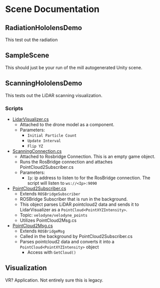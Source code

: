 # Scene Documentation

## RadiationHololensDemo
This test out the radiation

## SampleScene
This should just be your run of the mill autogenerated Unity scene.

## ScanningHololensDemo
This tests out the LiDAR scanning visualization.
### Scripts
 - [LidarVisualizer.cs](../Scripts/Visualization/LidarVisualizer.cs)
   - Attached to the drone model as a component.
   - Parameters:
     - `Initial Particle Count`
     - `Update Interval`
     - `Flip YZ`
 - [ScanningConnection.cs](../Scripts/ROS/Scanning/ScanningConnection.cs)
   - Attached to Rosbridge Connection. This is an empty game object.
   - Runs the RosBridge connection and attaches PointCloud2Subscriber.cs
   - Parameters:
     - `Ip`: ip address to listen to for the RosBridge connection. The script will listen to `ws://<Ip>:9090`
 - [PointCloud2Subscriber.cs](../Scripts/ROS/Scanning/PointCloud2Subscriber.cs)
   - Extends `ROSBridgeSubscriber`
   - ROSBridge Subscriber that is run in the background.
   - This object parses LiDAR pointcloud2 data and sends it to LidarVisualizer as a `PointCloud<PointXYZIntensity>`.
   - Topic: `velodyne/velodyne_points`
   - Utilizes PointCloud2Msg.cs
 - [PointCloud2Msg.cs](../Scripts/ROS/Scanning/PointCloud2Msg.cs)
   - Extends `ROSBridgeMsg`
   - Called in the background by PointCloud2Subscriber.cs
   - Parses pointcloud2 data and converts it into a `PointCloud<PointXYZIntensity>` object
     - Access with `GetCloud()`

## Visualization
VR? Application. Not entirely sure this is legacy.